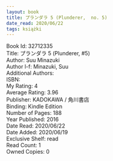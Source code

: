```yaml
---
layout: book
title: プランダラ 5 (Plunderer,  no. 5)
date_read: 2020/06/22
tags: książki
---
```


Book Id: 32712335<br />
Title: プランダラ 5 (Plunderer, #5)<br />
Author: Suu Minazuki<br />
Author l-f: Minazuki, Suu<br />
Additional Authors: <br />
ISBN: <br />
My Rating: 4<br />
Average Rating: 3.96<br />
Publisher: KADOKAWA / 角川書店<br />
Binding: Kindle Edition<br />
Number of Pages: 188<br />
Year Published: 2016<br />
Date Read: 2020/06/22<br />
Date Added: 2020/06/19<br />
Exclusive Shelf: read<br />
Read Count: 1<br />
Owned Copies: 0<br />


